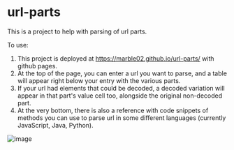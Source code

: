 # url-parts

This is a project to help with parsing of url parts.

To use:
1. This project is deployed at https://marble02.github.io/url-parts/ with github pages.
2. At the top of the page, you can enter a url you want to parse, and a table will appear right below your entry with the various parts.
3. If your url had elements that could be decoded, a decoded variation will appear in that part's value cell too, alongside the original non-decoded part.
4. At the very bottom, there is also a reference with code snippets of methods you can use to parse url in some different languages (currently JavaScript, Java, Python).

![image](https://user-images.githubusercontent.com/69932288/196788649-e056aae5-d837-4f3e-bbc5-50809d80bbf3.png)

